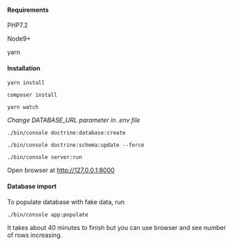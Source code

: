 #### Requirements
PHP7.2

Node9+

yarn

#### Installation
`yarn install`

`composer install`

`yarn watch`

_Change DATABASE_URL parameter in .env file_


`./bin/console doctrine:database:create`

`./bin/console doctrine:schema:update --force`

`./bin/console server:run`


Open browser at http://127.0.0.1:8000

#### Database import

To populate database with fake data, run

`./bin/console app:populate`

It takes about 40 minutes to finish but you can use browser and see number of rows increasing.


